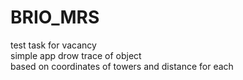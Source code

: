 # BRIO_MRS
test task for vacancy <br />
simple app drow trace of object <br /> based on coordinates of towers and distance for each
